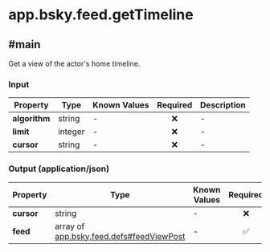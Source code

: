 # app.bsky.feed.getTimeline

## #main

Get a view of the actor's home timeline.

### Input

| Property | Type | Known Values | Required | Description |
| --- | --- | --- | :---: | --- |
| **algorithm** | string | - | ❌ | - |
| **limit** | integer | - | ❌ | - |
| **cursor** | string | - | ❌ | - |

### Output (application/json)

| Property | Type | Known Values | Required | Description |
| --- | --- | --- | :---: | --- |
| **cursor** | string | - | ❌ | - |
| **feed** | array of [app.bsky.feed.defs#feedViewPost](../../../../lexiconsapp/bsky/feed/defs.md#feedviewpost) | - | ✅ | - |
